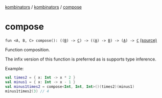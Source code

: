 [kombinators](../index.md) / [kombinators](index.md) / [compose](./compose.md)

# compose

`fun <A, B, C> compose(): ((`[`B`](compose.md#B)`) -> `[`C`](compose.md#C)`) -> ((`[`A`](compose.md#A)`) -> `[`B`](compose.md#B)`) -> (`[`A`](compose.md#A)`) -> `[`C`](compose.md#C) [(source)](https://github.com/pardom/kombinators/tree/master/src/main/kotlin/kombinators/compose.kt#L20)

Function composition.

The infix version of this function is preferred as is supports type inference.

Example:

``` kotlin
val times2 = { x: Int -> x * 2 }
val minus1 = { x: Int -> x - 1 }
val minus1times2 = compose<Int, Int, Int>()(times2)(minus1)
minus1times2(3) // 4
```

